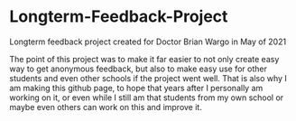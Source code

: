 # Longterm-Feedback-Project
Longterm feedback project created for Doctor Brian Wargo in May of 2021  

The point of this project was to make it far easier to not only create easy way to get anonymous feedback, but also to make easy use for other students and even other schools if the project went well. That is also why I am making this github page, to hope that years after I personally am working on it, or even while I still am that students from my own school or maybe even others can work on this and improve it.
